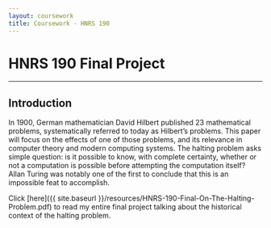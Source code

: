 ```yaml
---
layout: coursework
title: Coursework - HNRS 190
---
```


# HNRS 190 Final Project
----

## Introduction
In 1900, German mathematician David Hilbert published 23 mathematical problems, systematically referred to today as Hilbert’s problems. This paper will focus on the effects of one of those problems, and its relevance in computer theory and modern computing systems. The halting problem asks simple question: is it possible to know, with complete certainty, whether or not a computation is possible before attempting the computation itself? Allan Turing was notably one of the first to conclude that this is an impossible feat to accomplish.

Click [here]({{ site.baseurl }}/resources/HNRS-190-Final-On-The-Halting-Problem.pdf) to read my entire final project talking about the historical context of the halting problem.